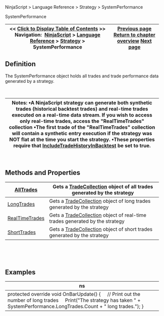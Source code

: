 ﻿


NinjaScript \> Language Reference \> Strategy \> SystemPerformance






















SystemPerformance







| \<\< [Click to Display Table of Contents](systemperformance.md) \>\> **Navigation:**     [NinjaScript](ninjascript-1.md) \> [Language Reference](language_reference_wip-1.md) \> [Strategy](strategy-1.md) \> SystemPerformance | [Previous page](strategybaseconverter-1.md) [Return to chapter overview](strategy-1.md) [Next page](alltrades-1.md) |
| --- | --- |











## Definition


The SystemPerformance object holds all trades and trade performance data generated by a strategy.


 




| Notes: •A NinjaScript strategy can generate both synthetic trades (historical backtest trades) and real\-time trades executed on a real\-time data stream. If you wish to access only real\-time trades, access the "RealTimeTrades" collection •The first trade of the "RealTimeTrades" collection will contain a synthetic entry execution if the strategy was NOT flat at the time you start the strategy. •These properties require that [IncludeTradeHistoryInBacktest](includetradehistoryinbacktest-1.md) be set to true. |
| --- |



 


## Methods and Properties




| [AllTrades](alltrades-1.md) | Gets a [TradeCollection](tradecollection-1.md) object of all trades generated by the strategy |
| --- | --- |
| [LongTrades](longtrades-1.md) | Gets a [TradeCollection](tradecollection-1.md) object of long trades generated by the strategy |
| [RealTimeTrades](realtimetrades-1.md) | Gets a [TradeCollection](tradecollection-1.md) object of real\-time trades generated by the strategy |
| [ShortTrades](shorttrades-1.md) | Gets a [TradeCollection](tradecollection-1.md) object of short trades generated by the strategy |



 


 


## Examples




| ns |
| --- |
| protected override void OnBarUpdate() {      // Print out the number of long trades      Print("The strategy has taken " \+ SystemPerformance.LongTrades.Count \+ " long trades."); } |



 








